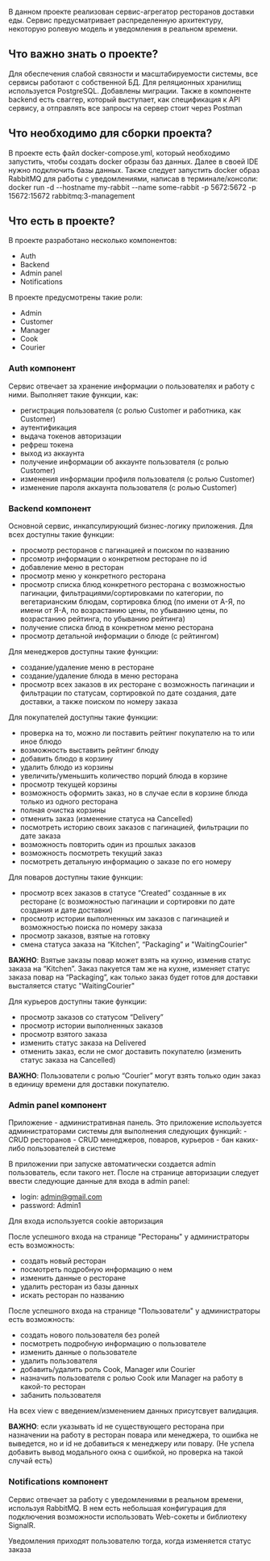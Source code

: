 В данном проекте реализован сервис-агрегатор ресторанов доставки еды. Сервис предусматривает распределенную архитектуру, некоторую ролевую модель и уведомления в реальном времени.

<h2>Что важно знать о проекте?</h2>
Для обеспечения слабой связности и масштабируемости системы, все сервисы работают с собственной БД. Для реляционных хранилищ используется PostgreSQL. Добавлены миграции. Также в компоненте backend есть сваггер, который выступает, как спецификация к API сервису, а отправлять все запросы на сервер стоит через Postman

<h2>Что необходимо для сборки проекта?</h2>
В проекте есть файл docker-compose.yml, который необходимо запустить, чтобы создать docker образы баз данных. Далее в своей IDE нужно подключить базы данных. Также следует запустить docker образ RabbitMQ для работы с уведомлениями, написав в терминале/консоли: docker run -d --hostname my-rabbit --name some-rabbit -p 5672:5672 -p 15672:15672 rabbitmq:3-management

<h2>Что есть в проекте?</h2>

В проекте разработано несколько компонентов:
- Auth
- Backend
- Admin panel
- Notifications

В проекте предусмотрены такие роли:
- Admin
- Customer
- Manager
- Cook
- Courier

<h3>Auth компонент</h3>
Сервис отвечает за хранение информации о пользователях и работу с ними. Выполняет такие функции, как:

- регистрация пользователя (с ролью Customer и работника, как Customer)
- аутентификация
- выдача токенов авторизации
- рефреш токена
- выход из аккаунта
- получение информации об аккаунте пользователя (с ролью Customer)
- изменения информации профиля пользователя (с ролью Customer)
- изменение пароля аккаунта пользователя (с ролью Customer)

<h3>Backend компонент</h3>
Основной сервис, инкапсулирующий бизнес-логику приложения. Для всех доступны такие функции:

- просмотр ресторанов с пагинацией и поиском по названию
- прсомотр информации о конкретном ресторане по id
- добавление меню в ресторан
- просмотр меню у конкретного ресторана
- просмотр списка блюд конкретного ресторана с возможностью пагинации, фильтрациями/сортировками по категории, по вегетарианским блюдам, сортировка блюд (по имени от А-Я, по имени от Я-А, по возрастанию цены, по убыванию цены, по возрастанию  рейтинга, по убыванию  рейтинга)
- получение списка блюд в конкретном меню ресторана
- просмотр детальной информации о блюде (с рейтингом)

Для менеджеров доступны такие функции:

- создание/удаление меню в ресторане
- создание/удаление блюда в меню ресторана
- просмотр всех заказов в их ресторане с возможность пагинации и фильтрации по статусам, сортировкой по дате создания, дате доставки, а также поиском по номеру заказа

Для покупателей доступны такие функции:

- проверка на то, можно ли поставить рейтинг покупателю на то или иное блюдо
- возможность выставить рейтинг блюду
- добавить блюдо в корзину
- удалить блюдо из корзины
- увеличить/уменьшить количество порций блюда в корзине
- просмотр текущей корзины
- возможность оформить заказ, но в случае если в корзине блюда только из одного ресторана
- полная очистка корзины
- отменить заказ (изменение статуса на Cancelled)
- посмотреть историю своих заказов с пагинацией, фильтрации по дате заказа
- возможность повторить один из прошлых заказов
- возможность посмотреть текущий заказ 
- посмотреть детальную информацию о заказе по его номеру

Для поваров доступны такие функции:

- просмотр всех заказов в статусе  “Created” созданные в их ресторане (с возможностью пагинации и сортировки по дате создания и дате доставки)
- просмотр истории выполненных им заказов с пагинацией и возможностью поиска по номеру заказа
- просмотр заказов, взятые на готовку
- смена статуса заказа на “Kitchen”, “Packaging” и "WaitingCourier"

**ВАЖНО**: Взятые заказы повар может взять на кухню, изменив статус заказа на “Kitchen”. Заказ пакуется там же на кухне, изменяет статус заказа повар на “Packaging”, как только заказ будет готов для доставки высталяется статус "WaitingCourier"

Для курьеров доступны такие функции:

- просмотр заказов со статусом “Delivery”
- просмотр истории выполненных заказов
- просмотр взятого заказа 
- изменить статус заказа на Delivered
- отменить заказ, если не смог доставить покупателю (изменить статус заказа на Cancelled)

**ВАЖНО**: Пользователи с ролью “Courier” могут взять только один заказ в единицу времени для доставки покупателю.

<h3>Admin panel компонент</h3>
Приложение - административная панель. Это приложение используется администраторами системы для выполнения следующих функций:
- CRUD ресторанов
- CRUD менеджеров, поваров, курьеров
- бан каких-либо пользователей в системе

В приложении при запуске автоматически создается admin пользователь, если такого нет. После на странице авторизации следует ввести следующие данные для входа в admin panel:
- login: admin@gmail.com
- password: Admin1

Для входа используется cookie авторизация

После успешного входа на странице "Рестораны" у администраторы есть возможность:
- создать новый ресторан
- посмотреть подробную информацию о нем
- изменить данные о ресторане
- удалить ресторан из базы данных
- искать ресторан по названию

После успешного входа на странице "Пользователи" у администраторы есть возможность:
- создать нового пользователя без ролей
- посмотреть подробную информацию о пользователе
- изменить данные о пользователе
- удалить пользователя
- добавить/удалить роль Cook, Manager или Courier
- назначить пользователя с ролью Cook или Manager на работу в какой-то ресторан
- забанить пользователя

На всех view с введением/изменением данных присутсвует валидация.

**ВАЖНО**: если указывать id не существующего ресторана при назначении на работу в ресторан повара или менеджера, то ошибка не выведется, но и id не добавиться к менеджеру или повару. (Не успела добавить вывод модального окна с ошибкой, но проверка на такой случай есть)

<h3>Notifications компонент</h3>

Сервис отвечает за работу с уведомлениями в реальном времени, используя RabbitMQ. В нем есть небольшая конфигурация для подключения возможности использовать Web-сокеты и библиотеку SignalR.

Уведомления приходят пользователю тогда, когда изменяется статус заказа
